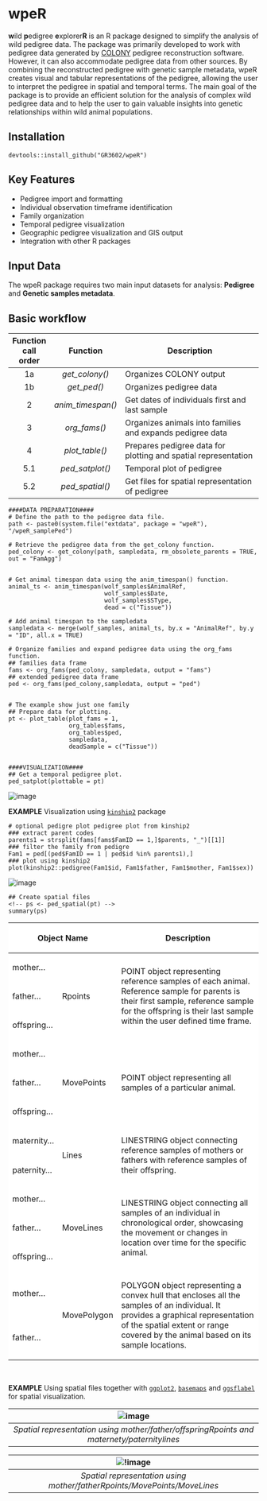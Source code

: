 

# wpeR

**w**ild **p**edigree **e**xplorer**R** is an R package designed to
simplify the analysis of wild pedigree data. The package was primarily
developed to work with pedigree data generated by
[COLONY](https://www.zsl.org/about-zsl/resources/software/colony)
pedigree reconstruction software. However, it can also accommodate
pedigree data from other sources. By combining the reconstructed
pedigree with genetic sample metadata, wpeR creates visual and tabular
representations of the pedigree, allowing the user to interpret the
pedigree in spatial and temporal terms. The main goal of the package is
to provide an efficient solution for the analysis of complex wild
pedigree data and to help the user to gain valuable insights into
genetic relationships within wild animal populations.

## Installation

    devtools::install_github("GR3602/wpeR")

## Key Features

- Pedigree import and formatting
- Individual observation timeframe identification
- Family organization
- Temporal pedigree visualization
- Geographic pedigree visualization and GIS output
- Integration with other R packages

## Input Data

The wpeR package requires two main input datasets for analysis:
**Pedigree** and **Genetic samples metadata**.

## Basic workflow

| Function <br /> call <br /> order | Function | Description |
|:--:|:--:|----|
| 1a | *get_colony()* | Organizes COLONY output |
| 1b | *get_ped()* | Organizes pedigree data |
| 2 | *anim_timespan()* | Get dates of individuals first and last sample |
| 3 | *org_fams()* | Organizes animals into families and expands pedigree data |
| 4 | *plot_table()* | Prepares pedigree data for plotting and spatial representation |
| 5.1 | *ped_satplot()* | Temporal plot of pedigree |
| 5.2 | *ped_spatial()* | Get files for spatial representation of pedigree |

    ####DATA PREPARATION####
    # Define the path to the pedigree data file.
    path <- paste0(system.file("extdata", package = "wpeR"), "/wpeR_samplePed")

    # Retrieve the pedigree data from the get_colony function.
    ped_colony <- get_colony(path, sampledata, rm_obsolete_parents = TRUE, out = "FamAgg")


    # Get animal timespan data using the anim_timespan() function.
    animal_ts <- anim_timespan(wolf_samples$AnimalRef,
                               wolf_samples$Date,
                               wolf_samples$SType,
                               dead = c("Tissue"))

    # Add animal timespan to the sampledata
    sampledata <- merge(wolf_samples, animal_ts, by.x = "AnimalRef", by.y = "ID", all.x = TRUE)

    # Organize families and expand pedigree data using the org_fams function.
    ## families data frame
    fams <- org_fams(ped_colony, sampledata, output = "fams")
    ## extended pedigree data frame
    ped <- org_fams(ped_colony,sampledata, output = "ped")


    # The example show just one family 
    ## Prepare data for plotting.
    pt <- plot_table(plot_fams = 1,
                     org_tables$fams,
                     org_tables$ped,
                     sampledata,
                     deadSample = c("Tissue"))
                     

    ####VISUALIZATION####                 
    ## Get a temporal pedigree plot.
    ped_satplot(plottable = pt)

![image](man/figures/sat_plot_exmpl.png)

**EXAMPLE** Visualization using
[`kinship2`](https://CRAN.R-project.org/package=kinship2) package

    # optional pedigre plot pedigree plot from kinship2
    ### extract parent codes
    parents1 = strsplit(fams[fams$FamID == 1,]$parents, "_")[[1]]
    ### filter the family from pedigre
    Fam1 = ped[(ped$FamID == 1 | ped$id %in% parents1),]
    ### plot using kinship2 
    plot(kinship2::pedigree(Fam1$id, Fam1$father, Fam1$mother, Fam1$sex))

![image](man/figures/ks2_pedigree_exmpl.png)

    ## Create spatial files
    <!-- ps <- ped_spatial(pt) -->
    summary(ps)

<table style="border-collapse: collapse; width: 100%; background-color: white;">

<thead>

<tr>

<th colspan="2">

Object Name
</th>

<th>

Description
</th>

</tr>

</thead>

<tbody>

<!-- Rpoints -->

<tr>

<td>

mother…
</td>

<td rowspan="3">

Rpoints
</td>

<td rowspan="3">

POINT object representing reference samples of each animal. Reference
sample for parents is their first sample, reference sample for the
offspring is their last sample within the user defined time frame.
</td>

</tr>

<tr>

<td>

father…
</td>

</tr>

<tr>

<td>

offspring…
</td>

</tr>

<!-- MovePoints -->

<tr>

<td>

mother…
</td>

<td rowspan="3">

MovePoints
</td>

<td rowspan="3">

POINT object representing all samples of a particular animal.
</td>

</tr>

<tr>

<td>

father…
</td>

</tr>

<tr>

<td>

offspring…
</td>

</tr>

<!-- Lines -->

<tr>

<td>

maternity…
</td>

<td rowspan="2">

Lines
</td>

<td rowspan="2">

LINESTRING object connecting reference samples of mothers or fathers
with reference samples of their offspring.
</td>

</tr>

<tr>

<td>

paternity…
</td>

</tr>

<!-- MoveLines -->

<tr>

<td>

mother…
</td>

<td rowspan="3">

MoveLines
</td>

<td rowspan="3">

LINESTRING object connecting all samples of an individual in
chronological order, showcasing the movement or changes in location over
time for the specific animal.
</td>

</tr>

<tr>

<td>

father…
</td>

</tr>

<tr>

<td>

offspring…
</td>

</tr>

<!-- MovePolygon -->

<tr>

<td>

mother…
</td>

<td rowspan="2">

MovePolygon
</td>

<td rowspan="2">

POLYGON object representing a convex hull that encloses all the samples
of an individual. It provides a graphical representation of the spatial
extent or range covered by the animal based on its sample locations.
</td>

</tr>

<tr>

<td>

father…
</td>

</tr>

</tbody>

</table>

<br/>

**EXAMPLE** Using spatial files together with
[`ggplot2`](https://CRAN.R-project.org/package=ggplot2),
[`basemaps`](https://CRAN.R-project.org/package=basemaps) and
[`ggsflabel`](https://github.com/yutannihilation/ggsflabel) for spatial
visualization.

| ![image](man/figures/ped_spatial_exmpl1.png) |
|:--:|
| *Spatial representation using mother/father/offspringRpoints and maternety/paternitylines* |

|              ![!image](man/figures/ped_spatial_exmpl2.png)               |
|:------------------------------------------------------------------------:|
| *Spatial representation using mother/fatherRpoints/MovePoints/MoveLines* |
